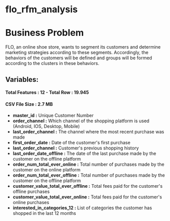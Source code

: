 # flo_rfm_analysis

# Business Problem

FLO, an online shoe store, wants to segment its customers and determine marketing strategies according to these segments. 
Accordingly, the behaviors of the customers will be defined and groups will be formed according to the clusters in these behaviors.

## Variables:

#### Total Features : 12 - Total Row : 19.945

#### CSV File Size : 2.7 MB

* **master_id :** Unique Customer Number
* **order_channel :** Which channel of the shopping platform is used (Android, IOS, Desktop, Mobile)
* **last_order_channel :** The channel where the most recent purchase was made
* **first_order_date :** Date of the customer's first purchase
* **last_order_channel :** Customer's previous shopping history
* **last_order_date_offline :** The date of the last purchase made by the customer on the offline platform
* **order_num_total_ever_online :** Total number of purchases made by the customer on the online platform
* **order_num_total_ever_offline :** Total number of purchases made by the customer on the offline platform
* **customer_value_total_ever_offline :** Total fees paid for the customer's offline purchases
* **customer_value_total_ever_online :**  Total fees paid for the customer's online purchases
* **interested_in_categories_12 :** List of categories the customer has shopped in the last 12 months
